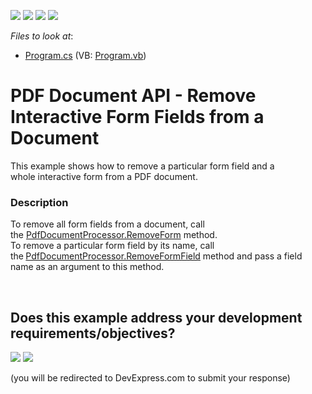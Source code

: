 <!-- default badges list -->
![](https://img.shields.io/endpoint?url=https://codecentral.devexpress.com/api/v1/VersionRange/128595460/24.2.1%2B)
[![](https://img.shields.io/badge/Open_in_DevExpress_Support_Center-FF7200?style=flat-square&logo=DevExpress&logoColor=white)](https://supportcenter.devexpress.com/ticket/details/T494240)
[![](https://img.shields.io/badge/📖_How_to_use_DevExpress_Examples-e9f6fc?style=flat-square)](https://docs.devexpress.com/GeneralInformation/403183)
[![](https://img.shields.io/badge/💬_Leave_Feedback-feecdd?style=flat-square)](#does-this-example-address-your-development-requirementsobjectives)
<!-- default badges end -->
<!-- default file list -->
*Files to look at*:

* [Program.cs](./CS/RemoveInteractiveForm/Program.cs) (VB: [Program.vb](./VB/RemoveInteractiveForm/Program.vb))
<!-- default file list end -->
# PDF Document API - Remove Interactive Form Fields from a Document


This example shows how to remove a particular form field and a whole interactive form from a PDF document.


<h3>Description</h3>

To remove all form fields from a document, call the&nbsp;<a href="https://documentation.devexpress.com/#DocumentServer/DevExpressPdfPdfDocumentProcessor_RemoveFormtopic">PdfDocumentProcessor.RemoveForm</a> method. <br>To remove a particular form field by its name, call the<strong>&nbsp;</strong><a href="https://documentation.devexpress.com/#DocumentServer/DevExpressPdfPdfDocumentProcessor_RemoveFormFieldtopic">PdfDocumentProcessor.RemoveFormField</a>  method and pass a field name as an argument to this method.

<br/>


<!-- feedback -->
## Does this example address your development requirements/objectives?

[<img src="https://www.devexpress.com/support/examples/i/yes-button.svg"/>](https://www.devexpress.com/support/examples/survey.xml?utm_source=github&utm_campaign=pdf-document-api-remove-interactive-form-fields&~~~was_helpful=yes) [<img src="https://www.devexpress.com/support/examples/i/no-button.svg"/>](https://www.devexpress.com/support/examples/survey.xml?utm_source=github&utm_campaign=pdf-document-api-remove-interactive-form-fields&~~~was_helpful=no)

(you will be redirected to DevExpress.com to submit your response)
<!-- feedback end -->
